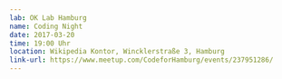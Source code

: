 ```yaml
---
lab: OK Lab Hamburg
name: Coding Night
date: 2017-03-20
time: 19:00 Uhr
location: Wikipedia Kontor, Wincklerstraße 3, Hamburg
link-url: https://www.meetup.com/CodeforHamburg/events/237951286/
---
```


